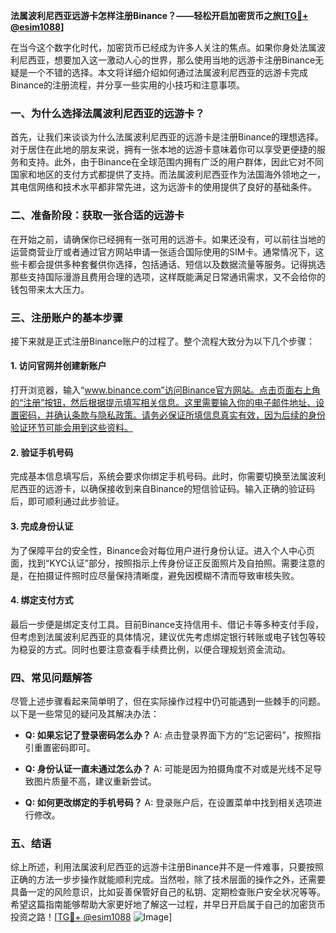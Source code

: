 **法属波利尼西亚远游卡怎样注册Binance？——轻松开启加密货币之旅[[TG💪+ @esim1088](https://t.me/s/esim1088)]**

在当今这个数字化时代，加密货币已经成为许多人关注的焦点。如果你身处法属波利尼西亚，想要加入这一激动人心的世界，那么使用当地的远游卡注册Binance无疑是一个不错的选择。本文将详细介绍如何通过法属波利尼西亚的远游卡完成Binance的注册流程，并分享一些实用的小技巧和注意事项。

### 一、为什么选择法属波利尼西亚的远游卡？

首先，让我们来谈谈为什么法属波利尼西亚的远游卡是注册Binance的理想选择。对于居住在此地的朋友来说，拥有一张本地的远游卡意味着你可以享受更便捷的服务和支持。此外，由于Binance在全球范围内拥有广泛的用户群体，因此它对不同国家和地区的支付方式都提供了支持。而法属波利尼西亚作为法国海外领地之一，其电信网络和技术水平都非常先进，这为远游卡的使用提供了良好的基础条件。

### 二、准备阶段：获取一张合适的远游卡

在开始之前，请确保你已经拥有一张可用的远游卡。如果还没有，可以前往当地的运营商营业厅或者通过官方网站申请一张适合国际使用的SIM卡。通常情况下，这些卡都会提供多种套餐供你选择，包括通话、短信以及数据流量等服务。记得挑选那些支持国际漫游且费用合理的选项，这样既能满足日常通讯需求，又不会给你的钱包带来太大压力。

### 三、注册账户的基本步骤

接下来就是正式注册Binance账户的过程了。整个流程大致分为以下几个步骤：

#### 1. 访问官网并创建新账户

打开浏览器，输入“www.binance.com”访问Binance官方网站。点击页面右上角的“注册”按钮，然后根据提示填写相关信息。这里需要输入你的电子邮件地址、设置密码，并确认条款与隐私政策。请务必保证所填信息真实有效，因为后续的身份验证环节可能会用到这些资料。

#### 2. 验证手机号码

完成基本信息填写后，系统会要求你绑定手机号码。此时，你需要切换至法属波利尼西亚的远游卡，以确保接收到来自Binance的短信验证码。输入正确的验证码后，即可顺利通过此步验证。

#### 3. 完成身份认证

为了保障平台的安全性，Binance会对每位用户进行身份认证。进入个人中心页面，找到“KYC认证”部分，按照指示上传身份证正反面照片及自拍照。需要注意的是，在拍摄证件照时应尽量保持清晰度，避免因模糊不清而导致审核失败。

#### 4. 绑定支付方式

最后一步便是绑定支付工具。目前Binance支持信用卡、借记卡等多种支付手段，但考虑到法属波利尼西亚的具体情况，建议优先考虑绑定银行转账或电子钱包等较为稳妥的方式。同时也要注意查看手续费比例，以便合理规划资金流动。

### 四、常见问题解答

尽管上述步骤看起来简单明了，但在实际操作过程中仍可能遇到一些棘手的问题。以下是一些常见的疑问及其解决办法：

- **Q: 如果忘记了登录密码怎么办？**
  A: 点击登录界面下方的“忘记密码”，按照指引重置密码即可。

- **Q: 身份认证一直未通过怎么办？**
  A: 可能是因为拍摄角度不对或是光线不足导致图片质量不高，建议重新尝试。

- **Q: 如何更改绑定的手机号码？**
  A: 登录账户后，在设置菜单中找到相关选项进行修改。

### 五、结语

综上所述，利用法属波利尼西亚的远游卡注册Binance并不是一件难事，只要按照正确的方法一步步操作就能顺利完成。当然啦，除了技术层面的操作之外，还需要具备一定的风险意识，比如妥善保管好自己的私钥、定期检查账户安全状况等等。希望这篇指南能够帮助大家更好地了解这一过程，并早日开启属于自己的加密货币投资之路！[[TG💪+ @esim1088](https://t.me/s/esim1088) ![Image](https://i.postimg.cc/4NQfJmqS/Snipaste-2025-05-13-00-14-12.png)]